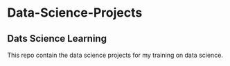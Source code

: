 # Data-Science-Projects
## Dats Science Learning


This repo contain the data science projects for my training on data science.


